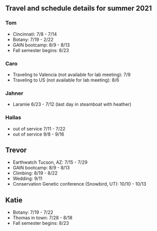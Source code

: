 ## Travel and schedule details for summer 2021

### Tom
- Cincinnati: 7/8 - 7/14
- Botany: 7/19 - 2/22
- GAIN bootcamp: 8/9 - 8/13
- Fall semester begins: 8/23


### Caro
- Traveling to Valencia (not available for lab meeting): 7/9
- Traveling to US (not available for lab meeting): 8/6


### Jahner
- Laramie 6/23 - 7/12 (last day in steamboat with heather)

### Hallas
- out of service 7/11 - 7/22
- out of service 9/8 - 9/16


## Trevor
- Earthwatch Tucson, AZ: 7/15 - 7/29
- GAIN bootcamp: 8/9 - 8/13
- Climbing: 8/19 - 8/22
- Wedding: 9/11
- Conservation Genetic conference (Snowbird, UT): 10/10 - 10/13

## Katie
- Botany: 7/19 - 7/22
- Thomas in town: 7/28 - 8/18
- Fall semester begins: 8/23
